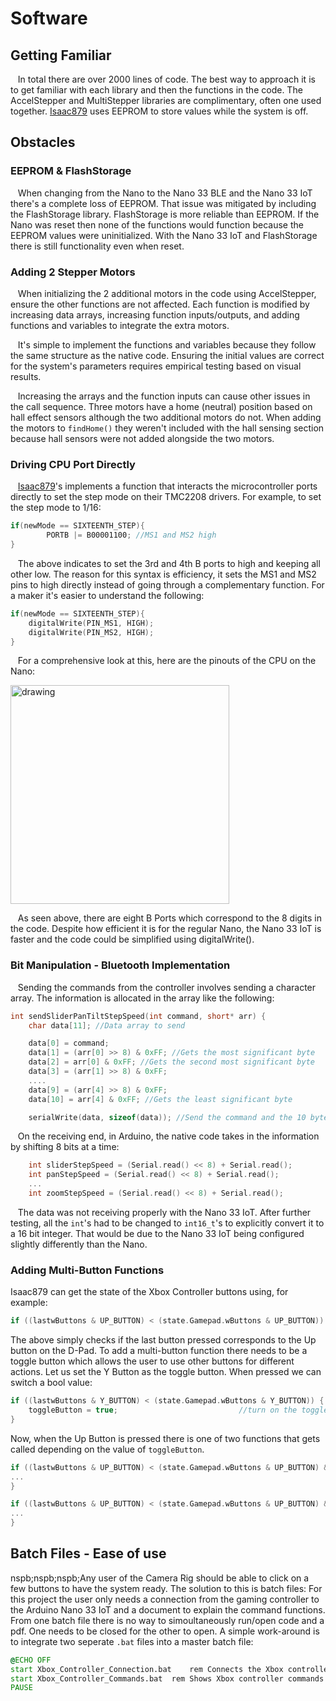 # Software

## Getting Familiar
&nbsp;&nbsp;&nbsp;In total there are over 2000 lines of code. The best way to approach it is to get familiar with each library and then the functions in the code.
The AccelStepper and MultiStepper libraries are complimentary, often one used together. [Isaac879](https://github.com/isaac879/Pan-Tilt-Mount) uses EEPROM to store values while the system is off.

## Obstacles
### EEPROM & FlashStorage
&nbsp;&nbsp;&nbsp;When changing from the Nano to the Nano 33 BLE and the Nano 33 IoT there's a complete loss of EEPROM. That issue was mitigated by including the FlashStorage library.
FlashStorage is more reliable than EEPROM. If the Nano was reset then none of the functions would function because the EEPROM values were uninitialized. With the Nano 33 IoT and FlashStorage there is still functionality even when reset.

### Adding 2 Stepper Motors
&nbsp;&nbsp;&nbsp;When initializing the 2 additional motors in the code using AccelStepper, ensure the other functions are not affected. Each function is modified by increasing data arrays, increasing function inputs/outputs, and adding functions and variables to integrate the extra motors.

&nbsp;&nbsp;&nbsp;It's simple to implement the functions and variables because they follow the same structure as the native code. Ensuring the initial values are correct for the system's parameters requires empirical testing based on visual results.

&nbsp;&nbsp;&nbsp;Increasing the arrays and the function inputs can cause other issues in the call sequence. Three motors have a home (neutral) position based on hall effect sensors although the two additional motors do not. When adding the motors to ```findHome()``` they weren't included with the hall sensing section because hall sensors were not added alongside the two motors.

### Driving CPU Port Directly
&nbsp;&nbsp;&nbsp;[Isaac879](https://github.com/isaac879/Pan-Tilt-Mount)'s implements a function that interacts the microcontroller ports directly to set the step mode on their TMC2208 drivers. For example, to set the step mode to 1/16:
```c++
if(newMode == SIXTEENTH_STEP){
        PORTB |= B00001100; //MS1 and MS2 high
}
```
&nbsp;&nbsp;&nbsp;The above indicates to set the 3rd and 4th B ports to high and keeping all other low. The reason for this syntax is efficiency, it sets the MS1 and MS2 pins to high directly instead of going through a complementary function. For a maker it's easier to understand the following:
```c++
if(newMode == SIXTEENTH_STEP){
	digitalWrite(PIN_MS1, HIGH);
	digitalWrite(PIN_MS2, HIGH);
}
```
&nbsp;&nbsp;&nbsp;For a comprehensive look at this, here are the pinouts of the CPU on the Nano:

<img src="https://user-images.githubusercontent.com/59852573/110517405-d2089080-80d8-11eb-86dc-c39aba4eb1f4.png" alt="drawing" width="350"/>

&nbsp;&nbsp;&nbsp;As seen above, there are eight B Ports which correspond to the 8 digits in the code. Despite how efficient it is for the regular Nano, the Nano 33 IoT is faster and the code could be simplified using digitalWrite().

### Bit Manipulation - Bluetooth Implementation
&nbsp;&nbsp;&nbsp;Sending the commands from the controller involves sending a character array. The information is allocated in the array like the following:
```c++
int sendSliderPanTiltStepSpeed(int command, short* arr) {
	char data[11]; //Data array to send

	data[0] = command;
	data[1] = (arr[0] >> 8) & 0xFF; //Gets the most significant byte
	data[2] = arr[0] & 0xFF; //Gets the second most significant byte
	data[3] = (arr[1] >> 8) & 0xFF;
	....
	data[9] = (arr[4] >> 8) & 0xFF;
	data[10] = arr[4] & 0xFF; //Gets the least significant byte

	serialWrite(data, sizeof(data)); //Send the command and the 10 bytes of data
```
&nbsp;&nbsp;&nbsp;On the receiving end, in Arduino, the native code takes in the information by shifting 8 bits at a time:
```c++
    int sliderStepSpeed = (Serial.read() << 8) + Serial.read(); 
    int panStepSpeed = (Serial.read() << 8) + Serial.read(); 
    ...
    int zoomStepSpeed = (Serial.read() << 8) + Serial.read();
```       
&nbsp;&nbsp;&nbsp;The data was not receiving properly with the Nano 33 IoT. After further testing, all the ```int```'s had to be changed to ```int16_t```'s to explicitly convert it to a 16 bit integer. That would be due to the Nano 33 IoT being configured slightly differently than the Nano.

### Adding Multi-Button Functions
Isaac879 can get the state of the Xbox Controller buttons using, for example:
```c++
if ((lastwButtons & UP_BUTTON) < (state.Gamepad.wButtons & UP_BUTTON))
```
The above simply checks if the last button pressed corresponds to the Up button on the D-Pad.
To add a multi-button function there  needs to be a toggle button which allows the user to use other buttons for different actions.
Let us set the Y Button as the toggle button. When pressed we can switch a bool value:
```c++
if ((lastwButtons & Y_BUTTON) < (state.Gamepad.wButtons & Y_BUTTON)) { //if Y Button is pressed
	toggleButton = true;  					       //turn on the toggle feature
}
```
Now, when the Up Button is pressed there is one of two functions that gets called depending on the value of ```toggleButton```.
```c++
if ((lastwButtons & UP_BUTTON) < (state.Gamepad.wButtons & UP_BUTTON) && !toggleButton) { //when Y is NOT pressed the Up Button calls this function
...
}

if ((lastwButtons & UP_BUTTON) < (state.Gamepad.wButtons & UP_BUTTON) && toggleButton){ //when Y is pressed the Up Button calls this function
...
}
```
## Batch Files - Ease of use
nspb;nspb;nspb;Any user of the Camera Rig should be able to click on a few buttons to have the system ready. The solution to this is batch files:
For this project the user only needs a connection from the gaming controller to the Arduino Nano 33 IoT and a document to explain the command functions.
From one batch file there is no way to simoultaneously run/open code and a pdf. One needs to be closed for the other to open. 
A simple work-around is to integrate two seperate ```.bat``` files into a master batch file:
```bat
@ECHO OFF
start Xbox_Controller_Connection.bat 	rem Connects the Xbox controller to the Arduino Nano 33 IoT.
start Xbox_Controller_Commands.bat 	rem Shows Xbox controller commands to the user.
PAUSE
```
